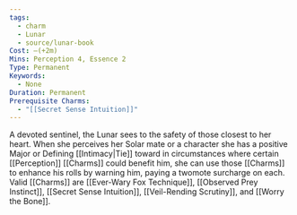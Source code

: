 ```yaml
---
tags:
  - charm
  - Lunar
  - source/lunar-book
Cost: —(+2m)
Mins: Perception 4, Essence 2
Type: Permanent
Keywords:
  - None
Duration: Permanent
Prerequisite Charms:
  - "[[Secret Sense Intuition]]"
---
```

A devoted sentinel, the Lunar sees to the safety of those closest to her heart. When she perceives her Solar mate or a character she has a positive Major or Defining [[Intimacy|Tie]] toward in circumstances where certain [[Perception]] [[Charms]] could benefit him, she can use those [[Charms]] to enhance his rolls by warning him, paying a twomote surcharge on each. Valid [[Charms]] are [[Ever-Wary Fox Technique]], [[Observed Prey Instinct]], [[Secret Sense Intuition]], [[Veil-Rending Scrutiny]], and [[Worry the Bone]].